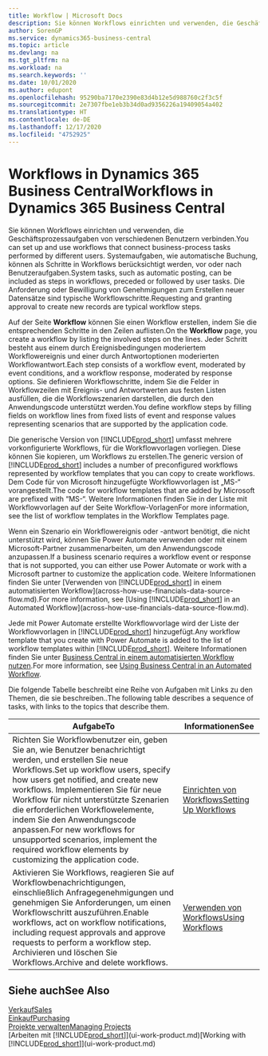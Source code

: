 ```yaml
---
title: Workflow | Microsoft Docs
description: Sie können Workflows einrichten und verwenden, die Geschäftsprozessaufgaben von verschiedenen Benutzern verbinden. Systemaufgaben, wie automatische Buchung, können als Schritte in Workflows berücksichtigt werden, vor oder nach Benutzeraufgaben. Die Anforderung oder Bewilligung von Genehmigungen zum Erstellen neuer Datensätze sind typische Workflowschritte.
author: SorenGP
ms.service: dynamics365-business-central
ms.topic: article
ms.devlang: na
ms.tgt_pltfrm: na
ms.workload: na
ms.search.keywords: ''
ms.date: 10/01/2020
ms.author: edupont
ms.openlocfilehash: 95290ba7170e2390e83d4b12e5d988760c2f3c5f
ms.sourcegitcommit: 2e7307fbe1eb3b34d0ad9356226a19409054a402
ms.translationtype: HT
ms.contentlocale: de-DE
ms.lasthandoff: 12/17/2020
ms.locfileid: "4752925"
---
```

# <a name="workflows-in-dynamics-365-business-central"></a><span data-ttu-id="e16f3-105">Workflows in Dynamics 365 Business Central</span><span class="sxs-lookup"><span data-stu-id="e16f3-105">Workflows in Dynamics 365 Business Central</span></span>

<span data-ttu-id="e16f3-106">Sie können Workflows einrichten und verwenden, die Geschäftsprozessaufgaben von verschiedenen Benutzern verbinden.</span><span class="sxs-lookup"><span data-stu-id="e16f3-106">You can set up and use workflows that connect business-process tasks performed by different users.</span></span> <span data-ttu-id="e16f3-107">Systemaufgaben, wie automatische Buchung, können als Schritte in Workflows berücksichtigt werden, vor oder nach Benutzeraufgaben.</span><span class="sxs-lookup"><span data-stu-id="e16f3-107">System tasks, such as automatic posting, can be included as steps in workflows, preceded or followed by user tasks.</span></span> <span data-ttu-id="e16f3-108">Die Anforderung oder Bewilligung von Genehmigungen zum Erstellen neuer Datensätze sind typische Workflowschritte.</span><span class="sxs-lookup"><span data-stu-id="e16f3-108">Requesting and granting approval to create new records are typical workflow steps.</span></span>  

 <span data-ttu-id="e16f3-109">Auf der Seite **Workflow** können Sie einen Workflow erstellen, indem Sie die entsprechenden Schritte in den Zeilen auflisten.</span><span class="sxs-lookup"><span data-stu-id="e16f3-109">On the **Workflow** page, you create a workflow by listing the involved steps on the lines.</span></span> <span data-ttu-id="e16f3-110">Jeder Schritt besteht aus einem durch Ereignisbedingungen moderiertem Workflowereignis und einer durch Antwortoptionen moderierten Workflowantwort.</span><span class="sxs-lookup"><span data-stu-id="e16f3-110">Each step consists of a workflow event, moderated by event conditions, and a workflow response, moderated by response options.</span></span> <span data-ttu-id="e16f3-111">Sie definieren Workflowschritte, indem Sie die Felder in Workflowzeilen mit Ereignis- und Antwortwerten aus festen Listen ausfüllen, die die Workflowszenarien darstellen, die durch den Anwendungscode unterstützt werden.</span><span class="sxs-lookup"><span data-stu-id="e16f3-111">You define workflow steps by filling fields on workflow lines from fixed lists of event and response values representing scenarios that are supported by the application code.</span></span>  

 <span data-ttu-id="e16f3-112">Die generische Version von [!INCLUDE[prod_short](includes/prod_short.md)] umfasst mehrere vorkonfigurierte Workflows, für die Workflowvorlagen vorliegen. Diese können Sie kopieren, um Workflows zu erstellen.</span><span class="sxs-lookup"><span data-stu-id="e16f3-112">The generic version of [!INCLUDE[prod_short](includes/prod_short.md)] includes a number of preconfigured workflows represented by workflow templates that you can copy to create workflows.</span></span> <span data-ttu-id="e16f3-113">Dem Code für von Microsoft hinzugefügte Workflowvorlagen ist „MS-“ vorangestellt.</span><span class="sxs-lookup"><span data-stu-id="e16f3-113">The code for workflow templates that are added by Microsoft are prefixed with “MS-“.</span></span> <span data-ttu-id="e16f3-114">Weitere Informationen finden Sie in der Liste mit Workflowvorlagen auf der Seite Workflow-Vorlagen</span><span class="sxs-lookup"><span data-stu-id="e16f3-114">For more information, see the list of workflow templates in the Workflow Templates page.</span></span>  

 <span data-ttu-id="e16f3-115">Wenn ein Szenario ein Workflowereignis oder -antwort benötigt, die nicht unterstützt wird, können Sie Power Automate verwenden oder mit einem Microsoft-Partner zusammenarbeiten, um den Anwendungscode anzupassen.</span><span class="sxs-lookup"><span data-stu-id="e16f3-115">If a business scenario requires a workflow event or response that is not supported, you can either use Power Automate or work with a Microsoft partner to customize the application code.</span></span> <span data-ttu-id="e16f3-116">Weitere Informationen finden Sie unter [Verwenden von [!INCLUDE[prod_short](includes/prod_short.md)] in einem automatisierten Workflow](across-how-use-financials-data-source-flow.md).</span><span class="sxs-lookup"><span data-stu-id="e16f3-116">For more information, see [Using [!INCLUDE[prod_short](includes/prod_short.md)] in an Automated Workflow](across-how-use-financials-data-source-flow.md).</span></span>

<span data-ttu-id="e16f3-117">Jede mit Power Automate erstellte Workflowvorlage wird der Liste der Workflowvorlagen in [!INCLUDE[prod_short](includes/prod_short.md)] hinzugefügt.</span><span class="sxs-lookup"><span data-stu-id="e16f3-117">Any workflow template that you create with Power Automate is added to the list of workflow templates within [!INCLUDE[prod_short](includes/prod_short.md)].</span></span> <span data-ttu-id="e16f3-118">Weitere Informationen finden Sie unter [Business Central in einem automatisierten Workflow nutzen](across-how-use-financials-data-source-flow.md).</span><span class="sxs-lookup"><span data-stu-id="e16f3-118">For more information, see [Using Business Central in an Automated Workflow](across-how-use-financials-data-source-flow.md).</span></span>  

 <span data-ttu-id="e16f3-119">Die folgende Tabelle beschreibt eine Reihe von Aufgaben mit Links zu den Themen, die sie beschreiben..</span><span class="sxs-lookup"><span data-stu-id="e16f3-119">The following table describes a sequence of tasks, with links to the topics that describe them.</span></span>  

|<span data-ttu-id="e16f3-120">**Aufgabe**</span><span class="sxs-lookup"><span data-stu-id="e16f3-120">**To**</span></span>|<span data-ttu-id="e16f3-121">**Informationen**</span><span class="sxs-lookup"><span data-stu-id="e16f3-121">**See**</span></span>|  
|------------|-------------|  
|<span data-ttu-id="e16f3-122">Richten Sie Workflowbenutzer ein, geben Sie an, wie Benutzer benachrichtigt werden, und erstellen Sie neue Workflows.</span><span class="sxs-lookup"><span data-stu-id="e16f3-122">Set up workflow users, specify how users get notified, and create new workflows.</span></span> <span data-ttu-id="e16f3-123">Implementieren Sie für neue Workflow für nicht unterstützte Szenarien die erforderlichen Workflowelemente, indem Sie den Anwendungscode anpassen.</span><span class="sxs-lookup"><span data-stu-id="e16f3-123">For new workflows for unsupported scenarios, implement the required workflow elements by customizing the application code.</span></span>|[<span data-ttu-id="e16f3-124">Einrichten von Workflows</span><span class="sxs-lookup"><span data-stu-id="e16f3-124">Setting Up Workflows</span></span>](across-set-up-workflows.md)|  
|<span data-ttu-id="e16f3-125">Aktivieren Sie Workflows, reagieren Sie auf Workflowbenachrichtigungen, einschließlich Anfragegenehmigungen und genehmigen Sie Anforderungen, um einen Workflowschritt auszuführen.</span><span class="sxs-lookup"><span data-stu-id="e16f3-125">Enable workflows, act on workflow notifications, including request approvals and approve requests to perform a workflow step.</span></span> <span data-ttu-id="e16f3-126">Archivieren und löschen Sie Workflows.</span><span class="sxs-lookup"><span data-stu-id="e16f3-126">Archive and delete workflows.</span></span>|[<span data-ttu-id="e16f3-127">Verwenden von Workflows</span><span class="sxs-lookup"><span data-stu-id="e16f3-127">Using Workflows</span></span>](across-use-workflows.md)|  

## <a name="see-also"></a><span data-ttu-id="e16f3-128">Siehe auch</span><span class="sxs-lookup"><span data-stu-id="e16f3-128">See Also</span></span>

[<span data-ttu-id="e16f3-129">Verkauf</span><span class="sxs-lookup"><span data-stu-id="e16f3-129">Sales</span></span>](sales-manage-sales.md)  
[<span data-ttu-id="e16f3-130">Einkauf</span><span class="sxs-lookup"><span data-stu-id="e16f3-130">Purchasing</span></span>](purchasing-manage-purchasing.md)  
[<span data-ttu-id="e16f3-131">Projekte verwalten</span><span class="sxs-lookup"><span data-stu-id="e16f3-131">Managing Projects</span></span>](projects-manage-projects.md)  
<span data-ttu-id="e16f3-132">[Arbeiten mit [!INCLUDE[prod_short](includes/prod_short.md)]](ui-work-product.md)</span><span class="sxs-lookup"><span data-stu-id="e16f3-132">[Working with [!INCLUDE[prod_short](includes/prod_short.md)]](ui-work-product.md)</span></span>  
